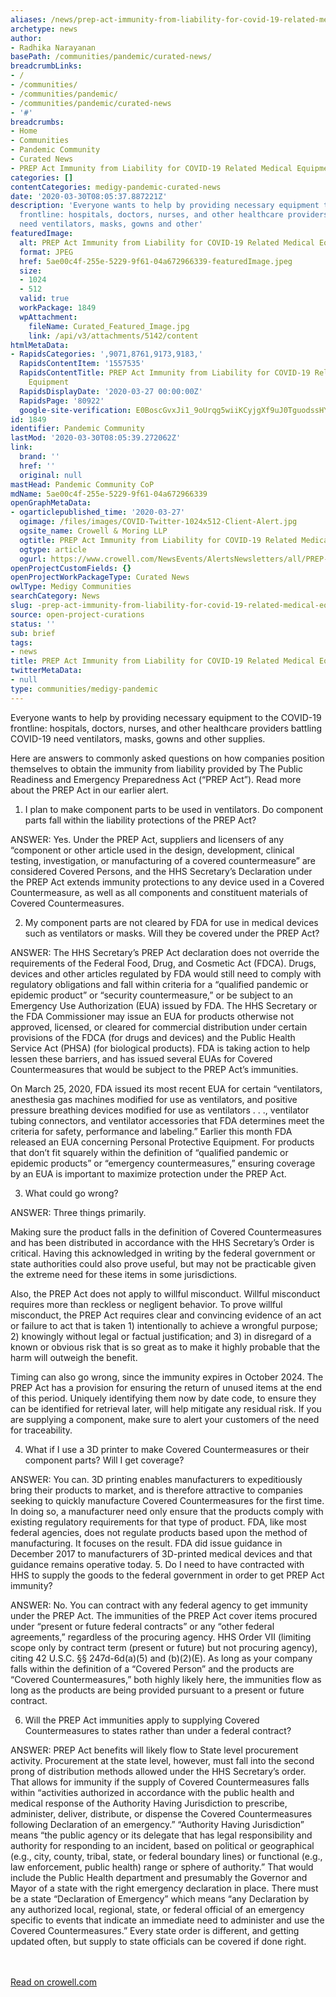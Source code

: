 ```yaml
---
aliases: /news/prep-act-immunity-from-liability-for-covid-19-related-medical-equipment
archetype: news
author:
- Radhika Narayanan
basePath: /communities/pandemic/curated-news/
breadcrumbLinks:
- /
- /communities/
- /communities/pandemic/
- /communities/pandemic/curated-news
- '#'
breadcrumbs:
- Home
- Communities
- Pandemic Community
- Curated News
- PREP Act Immunity from Liability for COVID-19 Related Medical Equipment
categories: []
contentCategories: medigy-pandemic-curated-news
date: '2020-03-30T08:05:37.887221Z'
description: 'Everyone wants to help by providing necessary equipment to the COVID-19
  frontline: hospitals, doctors, nurses, and other healthcare providers battling COVID-19
  need ventilators, masks, gowns and other'
featuredImage:
  alt: PREP Act Immunity from Liability for COVID-19 Related Medical Equipment
  format: JPEG
  href: 5ae00c4f-255e-5229-9f61-04a672966339-featuredImage.jpeg
  size:
  - 1024
  - 512
  valid: true
  workPackage: 1849
  wpAttachment:
    fileName: Curated_Featured_Image.jpg
    link: /api/v3/attachments/5142/content
htmlMetaData:
- RapidsCategories: ',9071,8761,9173,9183,'
  RapidsContentItem: '1557535'
  RapidsContentTitle: PREP Act Immunity from Liability for COVID-19 Related Medical
    Equipment
  RapidsDisplayDate: '2020-03-27 00:00:00Z'
  RapidsPage: '80922'
  google-site-verification: E0BoscGvxJi1_9oUrqg5wiiKCyjgXf9uJ0TguodssHY
id: 1849
identifier: Pandemic Community
lastMod: '2020-03-30T08:05:39.272062Z'
link:
  brand: ''
  href: ''
  original: null
mastHead: Pandemic Community CoP
mdName: 5ae00c4f-255e-5229-9f61-04a672966339
openGraphMetaData:
- ogarticlepublished_time: '2020-03-27'
  ogimage: /files/images/COVID-Twitter-1024x512-Client-Alert.jpg
  ogsite_name: Crowell & Moring LLP
  ogtitle: PREP Act Immunity from Liability for COVID-19 Related Medical Equipment
  ogtype: article
  ogurl: https://www.crowell.com/NewsEvents/AlertsNewsletters/all/PREP-Act-Immunity-from-Liability-for-COVID-19-Related-Medical-Equipment
openProjectCustomFields: {}
openProjectWorkPackageType: Curated News
owlType: Medigy Communities
searchCategory: News
slug: -prep-act-immunity-from-liability-for-covid-19-related-medical-equipment
source: open-project-curations
status: ''
sub: brief
tags:
- news
title: PREP Act Immunity from Liability for COVID-19 Related Medical Equipment
twitterMetaData:
- null
type: communities/medigy-pandemic
---
```


Everyone wants to help by providing necessary equipment to the COVID-19 frontline: hospitals, doctors, nurses, and other healthcare providers battling COVID-19 need ventilators, masks, gowns and other supplies.

Here are answers to commonly asked questions on how companies position themselves to obtain the immunity from liability provided by The Public Readiness and Emergency Preparedness Act (“PREP Act”). Read more about the PREP Act in our earlier alert.

1. I plan to make component parts to be used in ventilators. Do component parts fall within the liability protections of the PREP Act?

ANSWER: Yes. Under the PREP Act, suppliers and licensers of any “component or other article used in the design, development, clinical testing, investigation, or manufacturing of a covered countermeasure” are considered Covered Persons, and the HHS Secretary’s Declaration under the PREP Act extends immunity protections to any device used in a Covered Countermeasure, as well as all components and constituent materials of Covered Countermeasures.

2. My component parts are not cleared by FDA for use in medical devices such as ventilators or masks. Will they be covered under the PREP Act?

ANSWER: The HHS Secretary’s PREP Act declaration does not override the requirements of the Federal Food, Drug, and Cosmetic Act (FDCA). Drugs, devices and other articles regulated by FDA would still need to comply with regulatory obligations and fall within criteria for a “qualified pandemic or epidemic product” or “security countermeasure,” or be subject to an Emergency Use Authorization (EUA) issued by FDA. The HHS Secretary or the FDA Commissioner may issue an EUA for products otherwise not approved, licensed, or cleared for commercial distribution under certain provisions of the FDCA (for drugs and devices) and the Public Health Service Act (PHSA) (for biological products). FDA is taking action to help lessen these barriers, and has issued several EUAs for Covered Countermeasures that would be subject to the PREP Act’s immunities.

On March 25, 2020, FDA issued its most recent EUA for certain “ventilators, anesthesia gas machines modified for use as ventilators, and positive pressure breathing devices modified for use as ventilators . . ., ventilator tubing connectors, and ventilator accessories that FDA determines meet the criteria for safety, performance and labeling.” Earlier this month FDA released an EUA concerning Personal Protective Equipment. For products that don’t fit squarely within the definition of “qualified pandemic or epidemic products” or “emergency countermeasures,” ensuring coverage by an EUA is important to maximize protection under the PREP Act.

3. What could go wrong? 

ANSWER: Three things primarily.

Making sure the product falls in the definition of Covered Countermeasures and has been distributed in accordance with the HHS Secretary’s Order is critical. Having this acknowledged in writing by the federal government or state authorities could also prove useful, but may not be practicable given the extreme need for these items in some jurisdictions.

Also, the PREP Act does not apply to willful misconduct. Willful misconduct requires more than reckless or negligent behavior. To prove willful misconduct, the PREP Act requires clear and convincing evidence of an act or failure to act that is taken 1) intentionally to achieve a wrongful purpose; 2) knowingly without legal or factual justification; and 3) in disregard of a known or obvious risk that is so great as to make it highly probable that the harm will outweigh the benefit. 

Timing can also go wrong, since the immunity expires in October 2024. The PREP Act has a provision for ensuring the return of unused items at the end of this period. Uniquely identifying them now by date code, to ensure they can be identified for retrieval later, will help mitigate any residual risk. If you are supplying a component, make sure to alert your customers of the need for traceability.

4. What if I use a 3D printer to make Covered Countermeasures or their component parts? Will I get coverage?

ANSWER: You can. 3D printing enables manufacturers to expeditiously bring their products to market, and is therefore attractive to companies seeking to quickly manufacture Covered Countermeasures for the first time. In doing so, a manufacturer need only ensure that the products comply with existing regulatory requirements for that type of product. FDA, like most federal agencies, does not regulate products based upon the method of manufacturing. It focuses on the result. FDA did issue guidance in December 2017 to manufacturers of 3D-printed medical devices and that guidance remains operative today.
5. Do I need to have contracted with HHS to supply the goods to the federal government in order to get PREP Act immunity? 

ANSWER: No. You can contract with any federal agency to get immunity under the PREP Act. The immunities of the PREP Act cover items procured under “present or future federal contracts” or any “other federal agreements,” regardless of the procuring agency. HHS Order VII (limiting scope only by contract term (present or future) but not procuring agency), citing 42 U.S.C. §§ 247d-6d(a)(5) and (b)(2)(E). As long as your company falls within the definition of a “Covered Person” and the products are “Covered Countermeasures,” both highly likely here, the immunities flow as long as the products are being provided pursuant to a present or future contract.

6. Will the PREP Act immunities apply to supplying Covered Countermeasures to states rather than under a federal contract?

ANSWER: PREP Act benefits will likely flow to State level procurement activity. Procurement at the state level, however, must fall into the second prong of distribution methods allowed under the HHS Secretary’s order. That allows for immunity if the supply of Covered Countermeasures falls within “activities authorized in accordance with the public health and medical response of the Authority Having Jurisdiction to prescribe, administer, deliver, distribute, or dispense the Covered Countermeasures following Declaration of an emergency.” “Authority Having Jurisdiction” means “the public agency or its delegate that has legal responsibility and authority for responding to an incident, based on political or geographical (e.g., city, county, tribal, state, or federal boundary lines) or functional (e.g., law enforcement, public health) range or sphere of authority.” That would include the Public Health department and presumably the Governor and Mayor of a state with the right emergency declaration in place. There must be a state “Declaration of Emergency” which means “any Declaration by any authorized local, regional, state, or federal official of an emergency specific to events that indicate an immediate need to administer and use the Covered Countermeasures.” Every state order is different, and getting updated often, but supply to state officials can be covered if done right.

<br><br><a target="_blank" href=https://www.crowell.com/NewsEvents/AlertsNewsletters/all/PREP-Act-Immunity-from-Liability-for-COVID-19-Related-Medical-Equipment>Read on crowell.com</a>